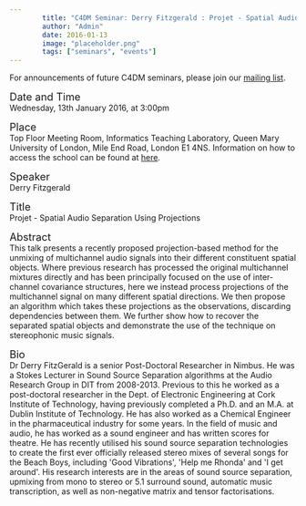 ```yaml
---
        title: "C4DM Seminar: Derry Fitzgerald : Projet - Spatial Audio Separation Using Projections"
        author: "Admin"
        date: 2016-01-13
        image: "placeholder.png"
        tags: ["seminars", "events"]
---
```


<p>For announcements of future C4DM seminars, please join our <a href="/seminars.html">mailing list</a>.</p>


<span style="font-size: 130%;">Date and Time</span></br>
Wednesday, 13th January 2016, at 3:00pm

<span style="font-size: 130%;">Place</span></br>
Top Floor Meeting Room, Informatics Teaching Laboratory, Queen Mary University of London, Mile End Road, London E1 4NS. Information on how to access the school can be found at <a href="http://www.eecs.qmul.ac.uk/contact-us/">here</a>.

<span style="font-size: 130%;">Speaker</span></br>
Derry Fitzgerald

<span style="font-size: 130%;">Title</span></br>
Projet - Spatial Audio Separation Using Projections

<span style="font-size: 130%;">Abstract</span></br>
This talk presents a recently proposed projection-based method for the unmixing of multichannel audio signals into their different constituent spatial objects. Where previous research has processed the original multichannel mixtures directly and has been principally focused on the use of inter-channel covariance structures, here we instead process projections of the multichannel signal on many different spatial directions. We then propose an algorithm which takes these projections as the observations, discarding dependencies between them. We further show how to recover the separated spatial objects and demonstrate the use of the technique on stereophonic music signals. 

<span style="font-size: 130%;">Bio</span></br>
Dr Derry FitzGerald is a senior Post-Doctoral Researcher in Nimbus. He was a Stokes Lecturer in Sound Source Separation algorithms at the Audio Research Group in DIT from 2008-2013. Previous to this he worked as a post-doctoral researcher in the Dept. of Electronic Engineering at Cork Institute of Technology, having previously completed a Ph.D. and an M.A. at Dublin Institute of Technology. He has also worked as a Chemical Engineer in the pharmaceutical industry for some years. In the field of music and audio, he has worked as a sound engineer and has written scores for theatre. He has recently utilised his sound source separation technologies to create the first ever officially released stereo mixes of several songs for the Beach Boys, including 'Good Vibrations', 'Help me Rhonda' and 'I get around'. His research interests are in the areas of sound source separation, upmixing from mono to stereo or 5.1 surround sound, automatic music transcription, as well as non-negative matrix and tensor factorisations. 

